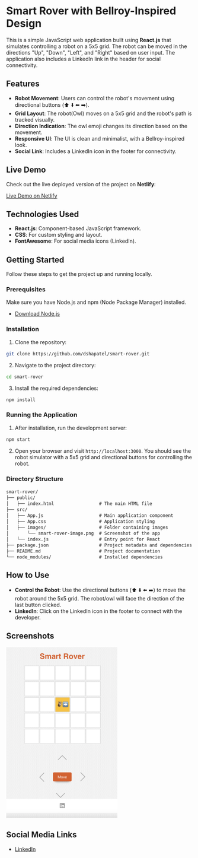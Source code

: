# Smart Rover with Bellroy-Inspired Design

This is a simple JavaScript web application built using **React.js** that simulates controlling a robot on a 5x5 grid. The robot can be moved in the directions "Up", "Down", "Left", and "Right" based on user input. The application also includes a LinkedIn link in the header for social connectivity.

## Features

- **Robot Movement**: Users can control the robot's movement using directional buttons (⬆️ ⬇️ ⬅️ ➡️).
- **Grid Layout**: The robot(Owl) moves on a 5x5 grid and the robot's path is tracked visually.
- **Direction Indication**: The owl emoji changes its direction based on the movement.
- **Responsive UI**: The UI is clean and minimalist, with a Bellroy-inspired look.
- **Social Link**: Includes a LinkedIn icon in the footer for connectivity.

## Live Demo

Check out the live deployed version of the project on **Netlify**:

[Live Demo on Netlify](https://smart-rover.netlify.app)

## Technologies Used

- **React.js**: Component-based JavaScript framework.
- **CSS**: For custom styling and layout.
- **FontAwesome**: For social media icons (LinkedIn).

## Getting Started

Follow these steps to get the project up and running locally.

### Prerequisites

Make sure you have Node.js and npm (Node Package Manager) installed.

- [Download Node.js](https://nodejs.org/)

### Installation

1. Clone the repository:

```bash
git clone https://github.com/dshapatel/smart-rover.git
```

2. Navigate to the project directory:

```bash
cd smart-rover
```

3. Install the required dependencies:

```bash
npm install
```

### Running the Application

1. After installation, run the development server:

```bash
npm start
```

2. Open your browser and visit `http://localhost:3000`. You should see the robot simulator with a 5x5 grid and directional buttons for controlling the robot.

### Directory Structure

```
smart-rover/
├── public/
│   ├── index.html                 # The main HTML file
├── src/
│   ├── App.js                     # Main application component
│   ├── App.css                    # Application styling
│   ├── images/                    # Folder containing images
│       └── smart-rover-image.png  # Screenshot of the app
│   └── index.js                   # Entry point for React
├── package.json                   # Project metadata and dependencies
├── README.md                      # Project documentation
└── node_modules/                  # Installed dependencies
```

## How to Use

- **Control the Robot**: Use the directional buttons (⬆️ ⬇️ ⬅️ ➡️) to move the robot around the 5x5 grid. The robot/owl will face the direction of the last button clicked.
- **LinkedIn**: Click on the LinkedIn icon in the footer to connect with the developer.

## Screenshots

<img src="src/images/smart-rover-image.png" width="300">

## Social Media Links

- [LinkedIn](https://www.linkedin.com/in/dsha/)
